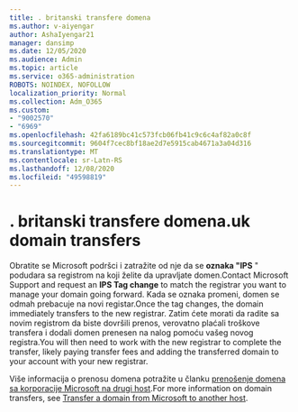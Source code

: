 ```yaml
---
title: . britanski transfere domena
ms.author: v-aiyengar
author: AshaIyengar21
manager: dansimp
ms.date: 12/05/2020
ms.audience: Admin
ms.topic: article
ms.service: o365-administration
ROBOTS: NOINDEX, NOFOLLOW
localization_priority: Normal
ms.collection: Adm_O365
ms.custom:
- "9002570"
- "6969"
ms.openlocfilehash: 42fa6189bc41c573fcb06fb41c9c6c4af82a0c8f
ms.sourcegitcommit: 9604f7cec8bf18ae2d7e5915cab4671a3a04d316
ms.translationtype: MT
ms.contentlocale: sr-Latn-RS
ms.lasthandoff: 12/08/2020
ms.locfileid: "49598819"
---
```

# <a name="uk-domain-transfers"></a><span data-ttu-id="30b3d-102">. britanski transfere domena</span><span class="sxs-lookup"><span data-stu-id="30b3d-102">.uk domain transfers</span></span>

<span data-ttu-id="30b3d-103">Obratite se Microsoft podršci i zatražite od nje da se **oznaka "IPS** " podudara sa registrom na koji želite da upravljate domen.</span><span class="sxs-lookup"><span data-stu-id="30b3d-103">Contact Microsoft Support and request an **IPS Tag change** to match the registrar you want to manage your domain going forward.</span></span> <span data-ttu-id="30b3d-104">Kada se oznaka promeni, domen se odmah prebacuje na novi registar.</span><span class="sxs-lookup"><span data-stu-id="30b3d-104">Once the tag changes, the domain immediately transfers to the new registrar.</span></span> <span data-ttu-id="30b3d-105">Zatim ćete morati da radite sa novim registrom da biste dovršili prenos, verovatno plaćali troškove transfera i dodali domen prenesen na nalog pomoću vašeg novog registra.</span><span class="sxs-lookup"><span data-stu-id="30b3d-105">You will then need to work with the new registrar to complete the transfer, likely paying transfer fees and adding the transferred domain to your account with your new registrar.</span></span>

<span data-ttu-id="30b3d-106">Više informacija o prenosu domena potražite u članku [prenošenje domena sa korporacije Microsoft na drugi host](https://docs.microsoft.com/microsoft-365/admin/get-help-with-domains/transfer-a-domain-from-microsoft-to-another-host?view=o365-worldwide).</span><span class="sxs-lookup"><span data-stu-id="30b3d-106">For more information on domain transfers, see [Transfer a domain from Microsoft to another host](https://docs.microsoft.com/microsoft-365/admin/get-help-with-domains/transfer-a-domain-from-microsoft-to-another-host?view=o365-worldwide).</span></span>

